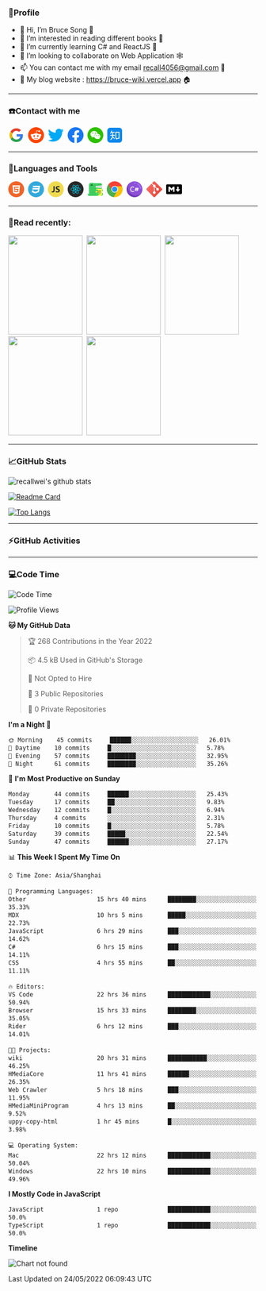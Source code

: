 ### 🦁️Profile

- 👋 Hi, I’m Bruce Song 🦁️
- 👀 I’m interested in reading different books 📖
- 🌱 I’m currently learning C# and ReactJS 🚀
- 💞️ I’m looking to collaborate on Web Application 🕸️
- 📫 You can contact me with my email recall4056@gmail.com 📮
- 📖 My blog website : https://bruce-wiki.vercel.app 🏠

---

### ☎️Contact with me

<img height="32" width="32" src="/img/google.png"/>&nbsp;
<img height="32" width="32" src="/img/reddit.png"/>&nbsp;
<img height="32" width="32" src="/img/twitter.png"/>&nbsp;
<img height="32" width="32" src="/img/facebook.png"/>&nbsp;
<img height="32" width="32" src="/img/wechat.png"/>&nbsp;
<img height="32" width="32" src="/img/zhihu.png"/>&nbsp;

---

### 🚀Languages and Tools

<a href="https://bruce-wiki.vercel.app/docs/front-end/html" target="_blank" rel="noreferrer noopener"><img height="32" width="32" src="/img/html.png"/></a>&nbsp;
<a href="https://bruce-wiki.vercel.app/docs/front-end/css" target="_blank" rel="noreferrer noopener"><img height="32" width="32" src="/img/css.png"/></a>&nbsp;
<a href="https://bruce-wiki.vercel.app/docs/front-end/javascript" target="_blank" rel="noreferrer noopener"><img height="32" width="32" src="/img/javascript.png"/></a>&nbsp;
<a href="https://bruce-wiki.vercel.app/docs/front-end/react" target="_blank" rel="noreferrer noopener"><img height="32" width="32" src="/img/react.png"/></a>&nbsp;
<a href="https://bruce-wiki.vercel.app/docs/front-end/react" target="_blank" rel="noreferrer noopener"><img height="32" width="32" src="/img/docusaurus.png"/></a>&nbsp;
<img height="32" width="32" src="/img/chrome.png"/>&nbsp;
<img height="32" width="32" src="/img/csharp.png"/>&nbsp;
<img height="32" width="32" src="/img/git.png"/>&nbsp;
<a href="https://bruce-wiki.vercel.app/docs/front-end/markdown" target="_blank" rel="noreferrer noopener"><img height="32" width="32" src="/img/markdown.png"/></a>&nbsp;

<!-- <img height="32" width="32" src="https://simpleicons.org/icons/microsoft.svg"/>&nbsp;
<img height="32" width="32" src="https://simpleicons.org/icons/microsoftazure.svg"/>&nbsp;
<img height="32" width="32" src="https://simpleicons.org/icons/azuredevops.svg"/>&nbsp;
<img height="32" width="32" src="https://simpleicons.org/icons/visualstudio.svg"/>&nbsp;
<img height="32" width="32" src="https://simpleicons.org/icons/visualstudiocode.svg"/>&nbsp;
<img height="32" width="32" src="https://simpleicons.org/icons/dotnet.svg"/>&nbsp;
<img height="32" width="32" src="https://simpleicons.org/icons/microsoftsqlserver.svg"/>&nbsp;
<img height="32" width="32" src="https://simpleicons.org/icons/nodedotjs.svg"/>&nbsp;
<img height="32" width="32" src="https://simpleicons.org/icons/npm.svg"/>&nbsp;
<img height="32" width="32" src="https://simpleicons.org/icons/webpack.svg"/>&nbsp;
<img height="32" width="32" src="https://simpleicons.org/icons/swagger.svg"/>&nbsp;
<img height="32" width="32" src="https://simpleicons.org/icons/bootstrap.svg"/>&nbsp;
<img height="32" width="32" src="https://simpleicons.org/icons/jest.svg">&nbsp;
<img height="32" width="32" src="https://simpleicons.org/icons/github.svg"/>&nbsp; -->

---

### 📖Read recently:

<img height="200" width="150" src="https://img9.doubanio.com/view/subject/s/public/s27283822.jpg"/>&nbsp;
<img height="200" width="150" src="https://img9.doubanio.com/view/subject/l/public/s33524212.jpg"/>&nbsp;
<img height="200" width="150" src="https://img9.doubanio.com/view/subject/m/public/s33460221.jpg"/>&nbsp;
<img height="200" width="150" src="https://img3.doubanio.com/view/subject/l/public/s8958650.jpg"/>&nbsp;
<img height="200" width="150" src="https://img3.doubanio.com/view/subject/l/public/s29820180.jpg"/>&nbsp;

---

### 📈GitHub Stats

![recallwei's github stats](https://github-readme-stats.vercel.app/api?username=recallwei&show_icons=true&theme=dracula&count_private=true&include_all_commits)

<!---
repository 卡片
--->

[![Readme Card](https://github-readme-stats.vercel.app/api/pin/?username=recallwei&repo=recallwei&theme=dracula)](https://github.com/recallwei/daily)

<!---
repository 常用语言 layout=compact（紧凑布局）
--->

[![Top Langs](https://github-readme-stats.vercel.app/api/top-langs/?username=recallwei&layout=compact&theme=dracula)](https://github.com/recallwei/daily)

---

### ⚡️GitHub Activities

<!--START_SECTION:activity-->

<!--END_SECTION:activity-->

---

### 💻Code Time

<!--START_SECTION:waka-->
![Code Time](http://img.shields.io/badge/Code%20Time-0%20secs-blue)

![Profile Views](http://img.shields.io/badge/Profile%20Views-0-blue)

**🐱 My GitHub Data** 

> 🏆 268 Contributions in the Year 2022
 > 
> 📦 4.5 kB Used in GitHub's Storage 
 > 
> 🚫 Not Opted to Hire
 > 
> 📜 3 Public Repositories 
 > 
> 🔑 0 Private Repositories  
 > 
**I'm a Night 🦉** 

```text
🌞 Morning    45 commits     ██████░░░░░░░░░░░░░░░░░░░   26.01% 
🌆 Daytime    10 commits     █░░░░░░░░░░░░░░░░░░░░░░░░   5.78% 
🌃 Evening    57 commits     ████████░░░░░░░░░░░░░░░░░   32.95% 
🌙 Night      61 commits     ████████░░░░░░░░░░░░░░░░░   35.26%

```
📅 **I'm Most Productive on Sunday** 

```text
Monday       44 commits     ██████░░░░░░░░░░░░░░░░░░░   25.43% 
Tuesday      17 commits     ██░░░░░░░░░░░░░░░░░░░░░░░   9.83% 
Wednesday    12 commits     █░░░░░░░░░░░░░░░░░░░░░░░░   6.94% 
Thursday     4 commits      ░░░░░░░░░░░░░░░░░░░░░░░░░   2.31% 
Friday       10 commits     █░░░░░░░░░░░░░░░░░░░░░░░░   5.78% 
Saturday     39 commits     █████░░░░░░░░░░░░░░░░░░░░   22.54% 
Sunday       47 commits     ██████░░░░░░░░░░░░░░░░░░░   27.17%

```


📊 **This Week I Spent My Time On** 

```text
⌚︎ Time Zone: Asia/Shanghai

💬 Programming Languages: 
Other                    15 hrs 40 mins      ████████░░░░░░░░░░░░░░░░░   35.33% 
MDX                      10 hrs 5 mins       █████░░░░░░░░░░░░░░░░░░░░   22.73% 
JavaScript               6 hrs 29 mins       ███░░░░░░░░░░░░░░░░░░░░░░   14.62% 
C#                       6 hrs 15 mins       ███░░░░░░░░░░░░░░░░░░░░░░   14.11% 
CSS                      4 hrs 55 mins       ██░░░░░░░░░░░░░░░░░░░░░░░   11.11%

🔥 Editors: 
VS Code                  22 hrs 36 mins      ████████████░░░░░░░░░░░░░   50.94% 
Browser                  15 hrs 33 mins      ████████░░░░░░░░░░░░░░░░░   35.05% 
Rider                    6 hrs 12 mins       ███░░░░░░░░░░░░░░░░░░░░░░   14.01%

🐱‍💻 Projects: 
wiki                     20 hrs 31 mins      ███████████░░░░░░░░░░░░░░   46.25% 
HMediaCore               11 hrs 41 mins      ██████░░░░░░░░░░░░░░░░░░░   26.35% 
Web Crawler              5 hrs 18 mins       ███░░░░░░░░░░░░░░░░░░░░░░   11.95% 
HMediaMiniProgram        4 hrs 13 mins       ██░░░░░░░░░░░░░░░░░░░░░░░   9.52% 
uppy-copy-html           1 hr 45 mins        █░░░░░░░░░░░░░░░░░░░░░░░░   3.98%

💻 Operating System: 
Mac                      22 hrs 12 mins      ████████████░░░░░░░░░░░░░   50.04% 
Windows                  22 hrs 10 mins      ████████████░░░░░░░░░░░░░   49.96%

```

**I Mostly Code in JavaScript** 

```text
JavaScript               1 repo              ████████████░░░░░░░░░░░░░   50.0% 
TypeScript               1 repo              ████████████░░░░░░░░░░░░░   50.0%

```


**Timeline**

![Chart not found](https://raw.githubusercontent.com/recallwei/recallwei/main/charts/bar_graph.png) 


 Last Updated on 24/05/2022 06:09:43 UTC
<!--END_SECTION:waka-->
<!---
recallwei/recallwei is a ✨ special ✨ repository because its `README.md` (this file) appears on your GitHub profile.
You can click the Preview link to take a look at your changes.
--->
